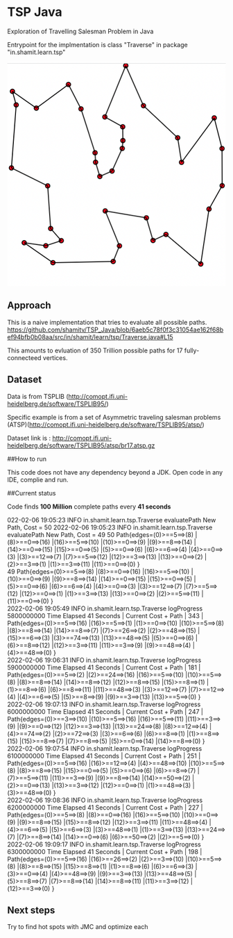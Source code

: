 # TSP Java
 Exploration of Travelling Salesman Problem in Java 

Entrypoint for the implmentation is class "Traverse" in package "in.shamit.learn.tsp"

![Representation of TSP](./doc/tsp_example.png)

## Approach

This is a naive implementation that tries to evaluate all possible paths.  https://github.com/shamitv/TSP_Java/blob/6aeb5c78f0f3c31054ae162f68bef94bfb0b08aa/src/in/shamit/learn/tsp/Traverse.java#L15 

This amounts to evluation of 350 Trillion possible paths for 17 fully-connecteed vertices. 

## Dataset 

Data is from TSPLIB (http://comopt.ifi.uni-heidelberg.de/software/TSPLIB95/)

Specific example is from a set of Asymmetric traveling salesman problems (ATSP)(http://comopt.ifi.uni-heidelberg.de/software/TSPLIB95/atsp/) 

Dataset link is : http://comopt.ifi.uni-heidelberg.de/software/TSPLIB95/atsp/br17.atsp.gz

##How to run 

This code does not have any dependency beyond a JDK. Open code in any IDE, complie and run.

##Current status 
  
Code finds **100 Million** complete paths every **41 seconds**


022-02-06 19:05:23 INFO in.shamit.learn.tsp.Traverse evaluatePath New Path, Cost = 50
2022-02-06 19:05:23 INFO in.shamit.learn.tsp.Traverse evaluatePath New Path, Cost = 49
50 Path{edges=(0)>==5==>(8) |(8)>==0==>(16) |(16)>==5==>(10) |(10)>==0==>(9) |(9)>==8==>(14) |(14)>==0==>(15) |(15)>==0==>(5) |(5)>==0==>(6) |(6)>==6==>(4) |(4)>==0==>(3) |(3)>==12==>(7) |(7)>==5==>(12) |(12)>==3==>(13) |(13)>==0==>(2) |(2)>==3==>(1) |(1)>==3==>(11) |(11)>==0==>(0) }  
49 Path{edges=(0)>==5==>(8) |(8)>==0==>(16) |(16)>==5==>(10) |(10)>==0==>(9) |(9)>==8==>(14) |(14)>==0==>(15) |(15)>==0==>(5) |(5)>==0==>(6) |(6)>==6==>(4) |(4)>==0==>(3) |(3)>==12==>(7) |(7)>==5==>(12) |(12)>==0==>(1) |(1)>==3==>(13) |(13)>==0==>(2) |(2)>==5==>(11) |(11)>==0==>(0) }  
2022-02-06 19:05:49 INFO in.shamit.learn.tsp.Traverse logProgress 5800000000 Time Elapsed 41 Seconds |  Current Cost + Path  | 343 | Path{edges=(0)>==5==>(16) |(16)>==5==>(1) |(1)>==0==>(10) |(10)>==5==>(8) |(8)>==8==>(14) |(14)>==8==>(7) |(7)>==26==>(2) |(2)>==48==>(15) |(15)>==6==>(3) |(3)>==74==>(13) |(13)>==48==>(5) |(5)>==0==>(6) |(6)>==8==>(12) |(12)>==3==>(11) |(11)>==3==>(9) |(9)>==48==>(4) |(4)>==48==>(0) }  
2022-02-06 19:06:31 INFO in.shamit.learn.tsp.Traverse logProgress 5900000000 Time Elapsed 41 Seconds |  Current Cost + Path  | 181 | Path{edges=(0)>==5==>(2) |(2)>==24==>(16) |(16)>==5==>(10) |(10)>==5==>(8) |(8)>==8==>(14) |(14)>==8==>(12) |(12)>==8==>(15) |(15)>==8==>(1) |(1)>==8==>(6) |(6)>==8==>(11) |(11)>==48==>(3) |(3)>==12==>(7) |(7)>==12==>(4) |(4)>==6==>(5) |(5)>==8==>(9) |(9)>==3==>(13) |(13)>==5==>(0) }  
2022-02-06 19:07:13 INFO in.shamit.learn.tsp.Traverse logProgress 6000000000 Time Elapsed 41 Seconds |  Current Cost + Path  | 247 | Path{edges=(0)>==3==>(10) |(10)>==5==>(16) |(16)>==5==>(11) |(11)>==3==>(9) |(9)>==0==>(12) |(12)>==3==>(13) |(13)>==24==>(8) |(8)>==12==>(4) |(4)>==74==>(2) |(2)>==72==>(3) |(3)>==6==>(6) |(6)>==8==>(1) |(1)>==8==>(15) |(15)>==8==>(7) |(7)>==8==>(5) |(5)>==0==>(14) |(14)>==8==>(0) }  
2022-02-06 19:07:54 INFO in.shamit.learn.tsp.Traverse logProgress 6100000000 Time Elapsed 41 Seconds |  Current Cost + Path  | 251 | Path{edges=(0)>==5==>(16) |(16)>==12==>(4) |(4)>==48==>(10) |(10)>==5==>(8) |(8)>==8==>(15) |(15)>==0==>(5) |(5)>==0==>(6) |(6)>==8==>(7) |(7)>==5==>(11) |(11)>==3==>(9) |(9)>==8==>(14) |(14)>==50==>(2) |(2)>==0==>(13) |(13)>==3==>(12) |(12)>==0==>(1) |(1)>==48==>(3) |(3)>==48==>(0) }  
2022-02-06 19:08:36 INFO in.shamit.learn.tsp.Traverse logProgress 6200000000 Time Elapsed 41 Seconds |  Current Cost + Path  | 227 | Path{edges=(0)>==5==>(8) |(8)>==0==>(16) |(16)>==5==>(10) |(10)>==0==>(9) |(9)>==8==>(15) |(15)>==8==>(12) |(12)>==3==>(11) |(11)>==48==>(4) |(4)>==6==>(5) |(5)>==6==>(3) |(3)>==48==>(1) |(1)>==3==>(13) |(13)>==24==>(7) |(7)>==8==>(14) |(14)>==0==>(6) |(6)>==50==>(2) |(2)>==5==>(0) }  
2022-02-06 19:09:17 INFO in.shamit.learn.tsp.Traverse logProgress 6300000000 Time Elapsed 41 Seconds |  Current Cost + Path  | 198 | Path{edges=(0)>==5==>(16) |(16)>==26==>(2) |(2)>==3==>(10) |(10)>==5==>(8) |(8)>==8==>(15) |(15)>==8==>(1) |(1)>==8==>(6) |(6)>==6==>(3) |(3)>==0==>(4) |(4)>==48==>(9) |(9)>==3==>(13) |(13)>==48==>(5) |(5)>==8==>(7) |(7)>==8==>(14) |(14)>==8==>(11) |(11)>==3==>(12) |(12)>==3==>(0) }

 
## Next steps
Try to find hot spots with JMC and optimize each 
